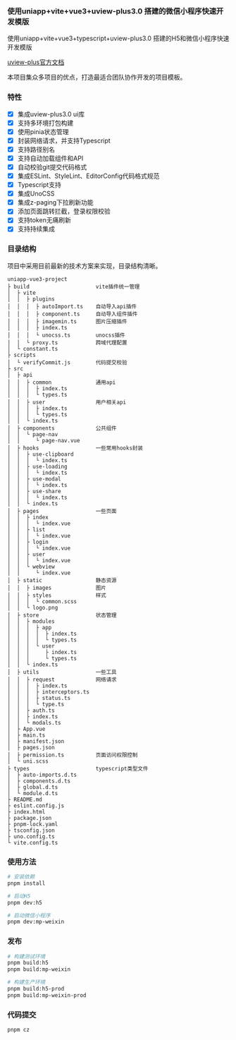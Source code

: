 ### 使用uniapp+vite+vue3+uview-plus3.0 搭建的微信小程序快速开发模版

使用uniapp+vite+vue3+typescript+uview-plus3.0 搭建的H5和微信小程序快速开发模版

[uview-plus官方文档](https://uiadmin.net/uview-plus/)

本项目集众多项目的优点，打造最适合团队协作开发的项目模板。

### 特性

- [x] 集成uview-plus3.0 ui库
- [x] 支持多环境打包构建
- [x] 使用pinia状态管理
- [x] 封装网络请求，并支持Typescript
- [x] 支持路径别名
- [x] 支持自动加载组件和API
- [x] 自动校验git提交代码格式
- [x] 集成ESLint、StyleLint、EditorConfig代码格式规范
- [x] Typescript支持
- [x] 集成UnoCSS
- [x] 集成z-paging下拉刷新功能
- [x] 添加页面跳转拦截，登录权限校验
- [x] 支持token无痛刷新
- [x] 支持持续集成

### 目录结构
项目中采用目前最新的技术方案来实现，目录结构清晰。
```
uniapp-vue3-project         
├ build                     vite插件统一管理
│  ├ vite                   
│  │  ├ plugins             
│  │  │  ├ autoImport.ts    自动导入api插件
│  │  │  ├ component.ts     自动导入组件插件
│  │  │  ├ imagemin.ts      图片压缩插件
│  │  │  ├ index.ts         
│  │  │  └ unocss.ts        unocss插件
│  │  └ proxy.ts            跨域代理配置
│  └ constant.ts            
├ scripts                   
│  └ verifyCommit.js        代码提交校验
├ src                       
│  ├ api                    
│  │  ├ common              通用api
│  │  │  ├ index.ts         
│  │  │  └ types.ts         
│  │  ├ user                用户相关api
│  │  │  ├ index.ts         
│  │  │  └ types.ts         
│  │  └ index.ts            
│  ├ components             公共组件
│  │  └ page-nav            
│  │     └ page-nav.vue     
│  ├ hooks                  一些常用hooks封装
│  │  ├ use-clipboard       
│  │  │  └ index.ts         
│  │  ├ use-loading         
│  │  │  └ index.ts         
│  │  ├ use-modal           
│  │  │  └ index.ts         
│  │  ├ use-share           
│  │  │  └ index.ts         
│  │  └ index.ts            
│  ├ pages                  一些页面
│  │  ├ index               
│  │  │  └ index.vue        
│  │  ├ list                
│  │  │  └ index.vue        
│  │  ├ login               
│  │  │  └ index.vue        
│  │  ├ user                
│  │  │  └ index.vue        
│  │  └ webview             
│  │     └ index.vue        
│  ├ static                 静态资源
│  │  ├ images              图片
│  │  ├ styles              样式
│  │  │  └ common.scss      
│  │  └ logo.png            
│  ├ store                  状态管理
│  │  ├ modules             
│  │  │  ├ app              
│  │  │  │  ├ index.ts      
│  │  │  │  └ types.ts      
│  │  │  └ user             
│  │  │     ├ index.ts      
│  │  │     └ types.ts      
│  │  └ index.ts            
│  ├ utils                  一些工具
│  │  ├ request             网络请求
│  │  │  ├ index.ts         
│  │  │  ├ interceptors.ts  
│  │  │  ├ status.ts        
│  │  │  └ type.ts          
│  │  ├ auth.ts             
│  │  ├ index.ts            
│  │  └ modals.ts           
│  ├ App.vue                
│  ├ main.ts                
│  ├ manifest.json          
│  ├ pages.json             
│  ├ permission.ts          页面访问权限控制
│  └ uni.scss               
├ types                     typescript类型文件
│  ├ auto-imports.d.ts      
│  ├ components.d.ts        
│  ├ global.d.ts            
│  └ module.d.ts            
├ README.md                 
├ eslint.config.js          
├ index.html                
├ package.json              
├ pnpm-lock.yaml            
├ tsconfig.json             
├ uno.config.ts             
└ vite.config.ts            
```

### 使用方法

```bash
# 安装依赖
pnpm install

# 启动H5
pnpm dev:h5

# 启动微信小程序
pnpm dev:mp-weixin
```

### 发布

```bash
# 构建测试环境
pnpm build:h5
pnpm build:mp-weixin

# 构建生产环境
pnpm build:h5-prod
pnpm build:mp-weixin-prod
```

### 代码提交
```bash
pnpm cz
```